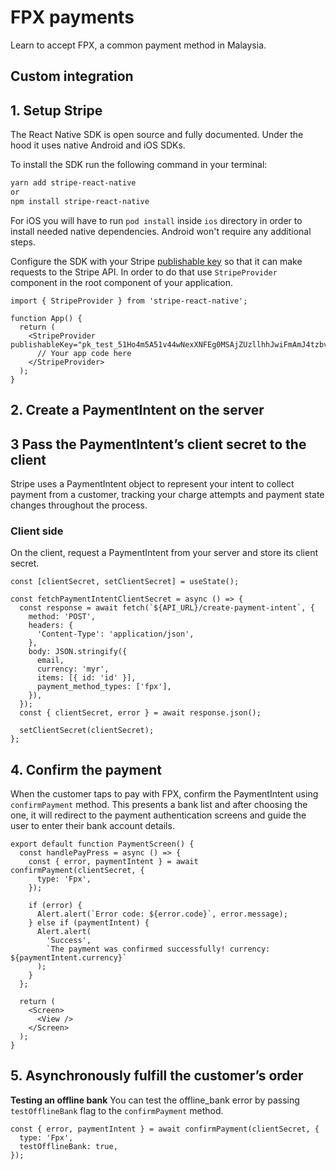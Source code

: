 # FPX payments

Learn to accept FPX, a common payment method in Malaysia.

## Custom integration

## 1. Setup Stripe

The React Native SDK is open source and fully documented. Under the hood it uses native Android and iOS SDKs.

To install the SDK run the following command in your terminal:

```sh
yarn add stripe-react-native
or
npm install stripe-react-native
```

For iOS you will have to run `pod install` inside `ios` directory in order to install needed native dependencies. Android won't require any additional steps.

Configure the SDK with your Stripe [publishable key](https://dashboard.stripe.com/account/apikeys) so that it can make requests to the Stripe API. In order to do that use `StripeProvider` component in the root component of your application.

```tsx
import { StripeProvider } from 'stripe-react-native';

function App() {
  return (
    <StripeProvider publishableKey="pk_test_51Ho4m5A51v44wNexXNFEg0MSAjZUzllhhJwiFmAmJ4tzbvsvuEgcMCaPEkgK7RpXO1YI5okHP08IUfJ6YS7ulqzk00O2I0D1rT">
      // Your app code here
    </StripeProvider>
  );
}
```

## 2. Create a PaymentIntent on the server

## 3 Pass the PaymentIntent’s client secret to the client

Stripe uses a PaymentIntent object to represent your intent to collect payment from a customer, tracking your charge attempts and payment state changes throughout the process.

### Client side

On the client, request a PaymentIntent from your server and store its client secret.

```tsx
const [clientSecret, setClientSecret] = useState();

const fetchPaymentIntentClientSecret = async () => {
  const response = await fetch(`${API_URL}/create-payment-intent`, {
    method: 'POST',
    headers: {
      'Content-Type': 'application/json',
    },
    body: JSON.stringify({
      email,
      currency: 'myr',
      items: [{ id: 'id' }],
      payment_method_types: ['fpx'],
    }),
  });
  const { clientSecret, error } = await response.json();

  setClientSecret(clientSecret);
};
```

## 4. Confirm the payment

When the customer taps to pay with FPX, confirm the PaymentIntent using `confirmPayment` method. This presents a bank list and after choosing the one, it will redirect to the payment authentication screens and guide the user to enter their bank account details.

```tsx
export default function PaymentScreen() {
  const handlePayPress = async () => {
    const { error, paymentIntent } = await confirmPayment(clientSecret, {
      type: 'Fpx',
    });

    if (error) {
      Alert.alert(`Error code: ${error.code}`, error.message);
    } else if (paymentIntent) {
      Alert.alert(
        'Success',
        `The payment was confirmed successfully! currency: ${paymentIntent.currency}`
      );
    }
  };

  return (
    <Screen>
      <View />
    </Screen>
  );
}
```

## 5. Asynchronously fulfill the customer’s order

**Testing an offline bank** You can test the offline_bank error by passing `testOfflineBank` flag to the `confirmPayment` method.

```tsx
const { error, paymentIntent } = await confirmPayment(clientSecret, {
  type: 'Fpx',
  testOfflineBank: true,
});
```
